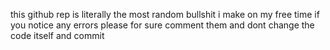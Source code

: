 this github rep is literally the most random bullshit i make on my free time
if you notice any errors please for sure comment them and dont change the code itself and commit
